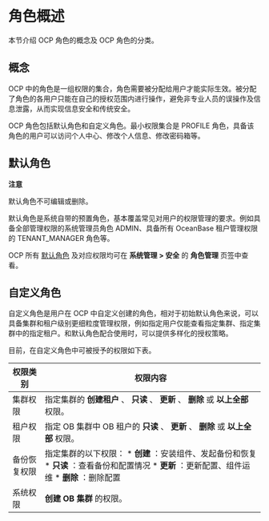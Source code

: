 角色概述 
=========================

本节介绍 OCP 角色的概念及 OCP 角色的分类。

概念 
-----------------------

OCP 中的角色是一组权限的集合，角色需要被分配给用户才能实际生效。被分配了角色的各用户只能在自己的授权范围内进行操作，避免非专业人员的误操作及信息泄露，从而实现信息安全和传统安全。

OCP 角色包括默认角色和自定义角色。最小权限集合是 PROFILE 角色，具备该角色的用户可以访问个人中心、修改个人信息、修改密码箱等。

**默认角色** 
-----------------------------

**注意**



默认角色不可编辑或删除。

默认角色是系统自带的预置角色，基本覆盖常见对用户的权限管理的要求。例如具备全部管理权限的系统管理员角色 ADMIN、具备所有 OceanBase 租户管理权限的 TENANT_MANAGER 角色等。

OCP 所有 [默认角色](/zh-CN/3.ob-cloud-platform/14.appendix/18.ocp-default-roles.md) 及对应权限均可在 **系统管理 \> 安全** 的 **角色管理** 页签中查看。

**自定义角色** 
------------------------------

自定义角色是用户在 OCP 中自定义创建的角色，相对于初始默认角色来说，可以具备集群和租户级别更细粒度管理权限，例如指定用户仅能查看指定集群、指定集群中的指定租户。和默认角色配合使用时，可以提供多样化的授权策略。

目前，在自定义角色中可被授予的权限如下表。


|        **权限类别**        |                                                                                                                                    **权限内容**                                                                                                                                    |
|------------------------|--------------------------------------------------------------------------------------------------------------------------------------------------------------------------------------------------------------------------------------------------------------------------------|
| 集群权限                   | 指定集群的 **创建租户** 、 **只读** 、 **更新** 、 **删除** 或 **以上全部** 权限。                                                                                                                                                                                                                       |
| 租户权限                   | 指定 OB 集群中 OB 租户的 **只读** 、 **更新** 、 **删除** 或 **以上全部** 权限。                                                                                                                                                                                                                       |
| 备份恢复权限 | 指定集群的以下权限： * **创建** ：安装组件、发起备份和恢复  * **只读** ：查看备份和配置情况  * **更新** ：更新配置、组件运维  * **删除** ：删除配置   |
| 系统权限                   | **创建 OB 集群** 的权限。                                                                                                                                                                                                                                                              |


